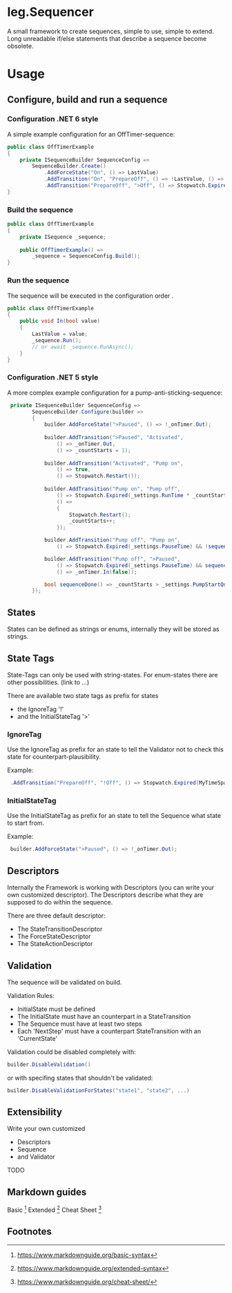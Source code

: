 # Ieg.Sequencer

A small framework to create sequences, simple to use, simple to extend.
Long unreadable if/else statements that describe a sequence become obsolete.


# Usage
## Configure, build and run a sequence
### Configuration .NET 6 style

A simple example configuration for an OffTimer-sequence:

```c#
public class OffTimerExample
{
    private ISequenceBuilder SequenceConfig =>
        SequenceBuilder.Create()
            .AddForceState("On", () => LastValue)
            .AddTransition("On", "PrepareOff", () => !LastValue, () => Stopwatch.Restart())
            .AddTransition("PrepareOff", ">Off", () => Stopwatch.Expired(MyTimeSpan));
}
```

### Build the sequence

```c#
public class OffTimerExample
{
    private ISequence _sequence;
	
    public OffTimerExample() =>
        _sequence = SequenceConfig.Build();
}
```

### Run the sequence

The sequence will be executed in the configuration order .

```c#
public class OffTimerExample
{
    public void In(bool value)
    {
        LastValue = value;
        _sequence.Run();
        // or await _sequence.RunAsync();
    }
}
```

### Configuration .NET 5 style

A more complex example configuration for a pump-anti-sticking-sequence:

```c#
 private ISequenceBuilder SequenceConfig =>
        SequenceBuilder.Configure(builder =>
        {
            builder.AddForceState(">Paused", () => !_onTimer.Out);
            
            builder.AddTransition(">Paused", "Activated",
                () => _onTimer.Out,
                () => _countStarts = 1);
            
            builder.AddTransition("Activated", "Pump on",
                () => true,
                () => Stopwatch.Restart());
            
            builder.AddTransition("Pump on", "Pump off",
                () => Stopwatch.Expired(_settings.RunTime * _countStarts.Factorial()),
                () =>
                {
                    Stopwatch.Restart();
                    _countStarts++;
                });

            builder.AddTransition("Pump off", "Pump on",
                () => Stopwatch.Expired(_settings.PauseTime) && !sequenceDone());

            builder.AddTransition("Pump off", ">Paused",
                () => Stopwatch.Expired(_settings.PauseTime) && sequenceDone(),
                () => _onTimer.In(false));

            bool sequenceDone() => _countStarts > _settings.PumpStartQuantity;
        });
```


## States

States can be defined as strings or enums, internally they will be stored as strings.



## State Tags

State-Tags can only be used with string-states.
For enum-states there are other possibilities. (link to ...)

There are available two state tags as prefix for states
- the IgnoreTag '!'
- and the InitialStateTag '>'

### IgnoreTag
Use the IgnoreTag as prefix for an state to tell the Validator not to check this state for counterpart-plausibility.

Example:
```C#
 .AddTransition("PrepareOff", "!Off", () => Stopwatch.Expired(MyTimeSpan));
```


### InitialStateTag
Use the InitialStateTag as prefix for an state to tell the Sequence what state to start from.

Example:
```C#
 builder.AddForceState(">Paused", () => !_onTimer.Out);
```



## Descriptors

Internally the Framework is working with Descriptors (you can write your own customized descriptor).
The Descriptors describe what they are supposed to do within the sequence.

There are three default descriptor:
- The StateTransitionDescriptor
- The ForceStateDescriptor
- The StateActionDescriptor



## Validation

The sequence will be validated on build.

Validation Rules:

- InitialState must be defined
- The InitialState must have an counterpart in a StateTransition
- The Sequence must have at least two steps
- Each 'NextStep' must have a counterpart StateTransition with an 'CurrentState'

Validation could be disabled completely with:
 ```C#
 builder.DisableValidation()
 ```
or with specifing states that shouldn't be validated:
 ```C#
 builder.DisableValidationForStates("state1", "state2", ...)
 ```


## Extensibility
Write your own customized 
- Descriptors
- Sequence
- and Validator

TODO


## Markdown guides 

Basic [^md_basic]
Extended [^md_extended]
Cheat Sheet [^md_cheat]



## Footnotes

[^md_basic]: https://www.markdownguide.org/basic-syntax
[^md_extended]: https://www.markdownguide.org/extended-syntax
[^md_cheat]:https://www.markdownguide.org/cheat-sheet/